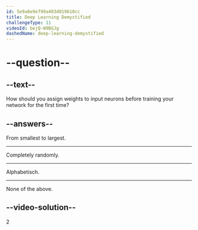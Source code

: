 ```yaml
---
id: 5e9a0e9ef99a403d019610cc
title: Deep Learning Demystified
challengeType: 11
videoId: bejQ-W9BGJg
dashedName: deep-learning-demystified
---
```


# --question--

## --text--

How should you assign weights to input neurons before training your network for the first time?

## --answers--

From smallest to largest.

---

Completely randomly.

---

Alphabetisch.

---

None of the above.

## --video-solution--

2

